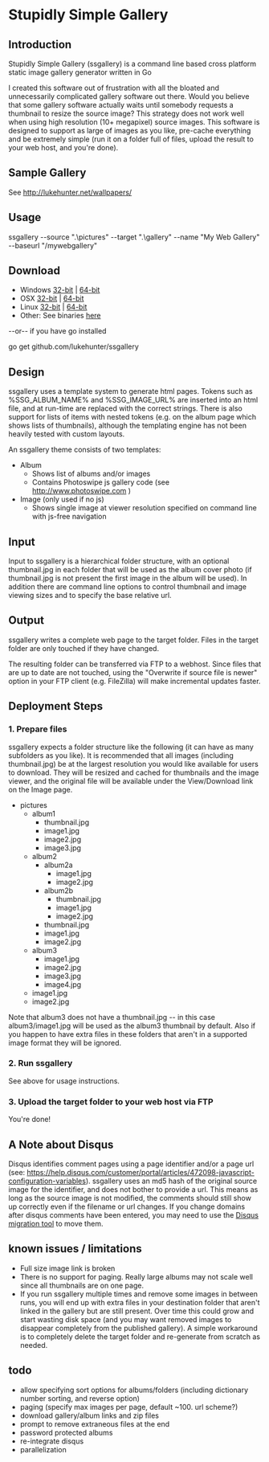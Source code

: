 # Stupidly Simple Gallery
## Introduction
Stupidly Simple Gallery (ssgallery) is a command line based cross platform static image gallery generator written in Go

I created this software out of frustration with all the bloated and unnecessarily complicated gallery software out there. Would you believe that some gallery software actually waits until somebody requests a thumbnail to resize the source image? This strategy does not work well when using high resolution (10+ megapixel) source images. This software is designed to support as large of images as you like, pre-cache everything and be extremely simple (run it on a folder full of files, upload the result to your web host, and you're done).

## Sample Gallery
See http://lukehunter.net/wallpapers/

## Usage
ssgallery --source ".\pictures\" --target ".\gallery" --name "My Web Gallery" --baseurl "/mywebgallery"

## Download

- Windows [32-bit](http://lukehunter.net/ssgallery_release/ssgallery_windows_386.exe) | [64-bit](http://lukehunter.net/ssgallery_release/ssgallery_windows_amd64.exe)
- OSX [32-bit](http://lukehunter.net/ssgallery_release/ssgallery_darwin_386) | [64-bit](http://lukehunter.net/ssgallery_release/ssgallery_darwin_amd64)
- Linux [32-bit](http://lukehunter.net/ssgallery_release/ssgallery_linux_386) | [64-bit](http://lukehunter.net/ssgallery_release/ssgallery_linux_amd64)
- Other: See binaries [here](http://lukehunter.net/ssgallery_release)

--or-- if you have go installed

go get github.com/lukehunter/ssgallery

## Design

ssgallery uses a template system to generate html pages. Tokens such as %SSG_ALBUM_NAME% and %SSG_IMAGE_URL% are inserted into an html file, and at run-time are replaced with the correct strings. There is also support for lists of items with nested tokens (e.g. on the album page which shows lists of thumbnails), although the templating engine has not been heavily tested with custom layouts.

An ssgallery theme consists of two templates:

- Album
  - Shows list of albums and/or images
  - Contains Photoswipe js gallery code (see http://www.photoswipe.com )
- Image (only used if no js)
  - Shows single image at viewer resolution specified on command line with js-free navigation

## Input
Input to ssgallery is a hierarchical folder structure, with an optional thumbnail.jpg in each folder that will be used as the album cover photo (if thumbnail.jpg is not present the first image in the album will be used). In addition there are command line options to control thumbnail and image viewing sizes and to specify the base relative url.

## Output
ssgallery writes a complete web page to the target folder. Files in the target folder are only touched if they have changed.

The resulting folder can be transferred via FTP to a webhost. Since files that are up to date are not touched, using the "Overwrite if source file is newer" option in your FTP client (e.g. FileZilla) will make incremental updates faster.

## Deployment Steps
### 1. Prepare files
ssgallery expects a folder structure like the following (it can have as many subfolders as you like). It is recommended that all images (including thumbnail.jpg) be at the largest resolution you would like available for users to download. They will be resized and cached for thumbnails and the image viewer, and the original file will be available under the View/Download link on the Image page.

- pictures
  - album1
    - thumbnail.jpg
    - image1.jpg
    - image2.jpg
    - image3.jpg
  - album2
    - album2a
      - image1.jpg
      - image2.jpg
    - album2b
      - thumbnail.jpg
      - image1.jpg
      - image2.jpg
    - thumbnail.jpg 
    - image1.jpg
    - image2.jpg
  - album3
    - image1.jpg
    - image2.jpg
    - image3.jpg
    - image4.jpg
  - image1.jpg
  - image2.jpg
      
Note that album3 does not have a thumbnail.jpg -- in this case album3/image1.jpg will be used as the album3 thumbnail by default. Also if you happen to have extra files in these folders that aren't in a supported image format they will be ignored.
      
### 2. Run ssgallery

See above for usage instructions.

### 3. Upload the target folder to your web host via FTP

You're done!

## A Note about Disqus
Disqus identifies comment pages using a page identifier and/or a page url (see: https://help.disqus.com/customer/portal/articles/472098-javascript-configuration-variables). ssgallery uses an md5 hash of the original source image for the identifier, and does not bother to provide a url. This means as long as the source image is not modified, the comments should still show up correctly even if the filename or url changes. If you change domains after disqus comments have been entered, you may need to use the [Disqus migration tool](https://help.disqus.com/customer/portal/articles/286778-migration-tools) to move them.

## known issues / limitations
- Full size image link is broken
- There is no support for paging. Really large albums may not scale well since all thumbnails are on one page.
- If you run ssgallery multiple times and remove some images in between runs, you will end up with extra files in your destination folder that aren't linked in the gallery but are still present. Over time this could grow and start wasting disk space (and you may want removed images to disappear completely from the published gallery). A simple workaround is to completely delete the target folder and re-generate from scratch as needed.

## todo
- allow specifying sort options for albums/folders (including dictionary number sorting, and reverse option)
- paging (specify max images per page, default ~100. url scheme?)
- download gallery/album links and zip files
- prompt to remove extraneous files at the end
- password protected albums
- re-integrate disqus
- parallelization
